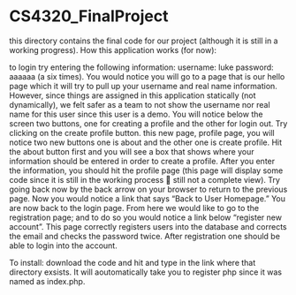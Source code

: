 # CS4320_FinalProject
this directory contains the final code for our project (although it is still in a working progress).
How this application works (for now):

to login try entering the following information:
username: luke
password: aaaaaa (a six times).
You would notice you will go to a page that is our hello page which it will try to pull up your username and real name information. However, since things are assigned in this application statically (not dynamically), we felt safer as a team to not show the username nor real name for this user since this user is a demo. You will notice below the screen two buttons, one for creating a profile and the other for login out. Try clicking on the create profile button. this new page, profile page, you will notice two new buttons one is about and the other one is create profile. Hit the about button first and you will see a box that shows where your information should be entered in order to create a profile. After you enter the information, you should hit the profile page (this page will display some code since it is still in the working process  still not a complete view). Try going back now by the back arrow on your browser to return to the previous page. Now you would notice a link that says “Back to User Homepage.” You are now back to the login page. From here we would like to go to the registration page; and to do so you would notice a link below “register new account”. This page correctly registers users into the database and corrects the email and checks the password twice. After registration one should be able to login into the account.

To install:
download the code and hit and type in the link where that directory exsists. It will aoutomatically take you to register php since it was named as index.php.

